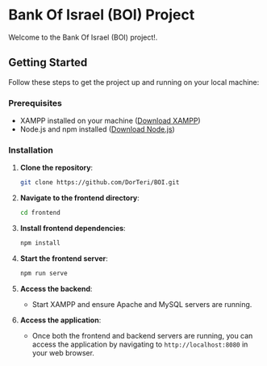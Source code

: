 # Bank Of Israel (BOI) Project

Welcome to the Bank Of Israel (BOI) project!.

## Getting Started

Follow these steps to get the project up and running on your local machine:

### Prerequisites

- XAMPP installed on your machine ([Download XAMPP](https://www.apachefriends.org/index.html))
- Node.js and npm installed ([Download Node.js](https://nodejs.org/))

### Installation

1. **Clone the repository**:

    ```bash
    git clone https://github.com/DorTeri/BOI.git
    ```

2. **Navigate to the frontend directory**:

    ```bash
    cd frontend
    ```

3. **Install frontend dependencies**:

    ```bash
    npm install
    ```

4. **Start the frontend server**:

    ```bash
    npm run serve
    ```

5. **Access the backend**:

   - Start XAMPP and ensure Apache and MySQL servers are running.

7. **Access the application**:

   - Once both the frontend and backend servers are running, you can access the application by navigating to `http://localhost:8080` in your web browser.
